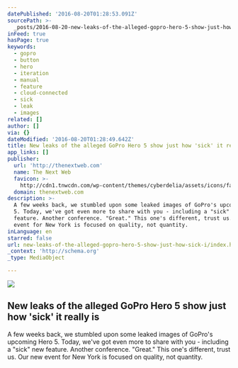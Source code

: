 ```yaml
---
datePublished: '2016-08-20T01:28:53.091Z'
sourcePath: >-
  _posts/2016-08-20-new-leaks-of-the-alleged-gopro-hero-5-show-just-how-sick-i.md
inFeed: true
hasPage: true
keywords:
  - gopro
  - button
  - hero
  - iteration
  - manual
  - feature
  - cloud-connected
  - sick
  - leak
  - images
related: []
author: []
via: {}
dateModified: '2016-08-20T01:28:49.642Z'
title: New leaks of the alleged GoPro Hero 5 show just how 'sick' it really is
app_links: []
publisher:
  url: 'http://thenextweb.com'
  name: The Next Web
  favicon: >-
    http://cdn1.tnwcdn.com/wp-content/themes/cyberdelia/assets/icons/favicon-16x16.png?v=1470647965
  domain: thenextweb.com
description: >-
  A few weeks back, we stumbled upon some leaked images of GoPro's upcoming Hero
  5. Today, we've got even more to share with you - including a "sick" new
  feature. Another conference. "Great." This one's different, trust us. Our new
  event for New York is focused on quality, not quantity.
inLanguage: en
starred: false
url: new-leaks-of-the-alleged-gopro-hero-5-show-just-how-sick-i/index.html
_context: 'http://schema.org'
_type: MediaObject

---
```

<article style=""><img src="https://imgflo.herokuapp.com/graph/vahj1ThiexotieMo/b0022d03aaa4c45516456aa3be716ce2/noop.jpg?input=http%3A%2F%2Fcdn1.tnwcdn.com%2Fwp-content%2Fblogs.dir%2F1%2Ffiles%2F2016%2F08%2FGoPRoHero5-1.jpg" /><h1>New leaks of the alleged GoPro Hero 5 show just how 'sick' it really is</h1><p>A few weeks back, we stumbled upon some leaked images of GoPro's upcoming Hero 5. Today, we've got even more to share with you - including a "sick" new feature. Another conference. "Great." This one's different, trust us. Our new event for New York is focused on quality, not quantity.</p></article>